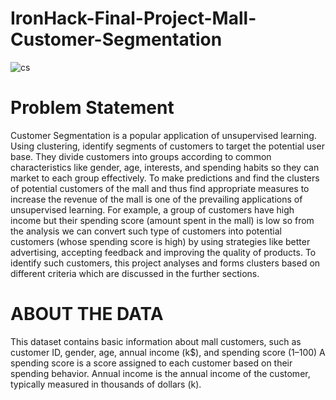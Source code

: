 # IronHack-Final-Project-Mall-Customer-Segmentation
![cs](https://github.com/user-attachments/assets/d45b45b9-6d7b-447a-ad1c-bb1a6c8987e9)
# Problem Statement
Customer Segmentation is a popular application of unsupervised learning. Using clustering, identify segments of customers to target the potential user base. They divide customers into groups according to common characteristics like gender, age, interests, and spending habits so they can market to each group effectively.
To make predictions and find the clusters of potential customers of the mall and thus find appropriate measures to increase the revenue of the mall is one of the prevailing applications of unsupervised learning. 
For example, a group of customers have high income but their spending score (amount spent in the mall) is low so from the analysis we can convert such type of customers into potential customers (whose spending score is high) by using strategies like better advertising, accepting feedback and improving the quality of products.
To identify such customers, this project analyses and forms clusters based on different criteria which are discussed in the further sections. 

# ABOUT THE DATA 
This dataset contains basic information about mall customers, such as customer ID, gender, age, annual income (k$), and spending score (1–100)
A spending score is a score assigned to each customer based on their spending behavior. 
Annual income is the annual income of the customer, typically measured in thousands of dollars (k).
